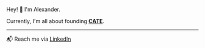 Hey! 👋 I'm Alexander.

Currently, I'm all about founding **[CATE](https://github.com/js402/CATE)**.
____
📬 Reach me via [LinkedIn](https://www.linkedin.com/in/ertli/)
